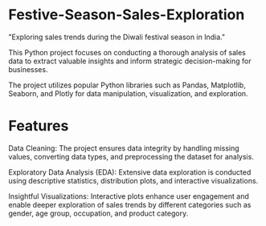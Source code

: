 # Festive-Season-Sales-Exploration

"Exploring sales trends during the Diwali festival season in India."

This Python project focuses on conducting a thorough analysis of sales data to extract valuable insights and inform strategic decision-making for businesses.

The project utilizes popular Python libraries such as Pandas, Matplotlib, Seaborn, and Plotly for data manipulation, visualization, and exploration.

# Features

Data Cleaning: The project ensures data integrity by handling missing values, converting data types, and preprocessing the dataset for analysis.

Exploratory Data Analysis (EDA): Extensive data exploration is conducted using descriptive statistics, distribution plots, and interactive visualizations.

Insightful Visualizations: Interactive plots enhance user engagement and enable deeper exploration of sales trends by different categories such as gender, age group, occupation, and product category.
